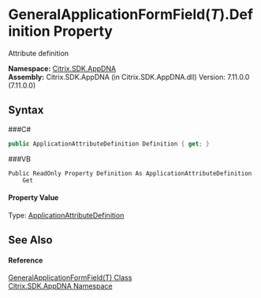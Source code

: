 # GeneralApplicationFormField(*T*).Definition Property 
 

Attribute definition

**Namespace:**&nbsp;<a href="N_Citrix_SDK_AppDNA">Citrix.SDK.AppDNA</a><br />**Assembly:**&nbsp;Citrix.SDK.AppDNA (in Citrix.SDK.AppDNA.dll) Version: 7.11.0.0 (7.11.0.0)

## Syntax

###C#
```csharp
public ApplicationAttributeDefinition Definition { get; }
```

###VB
```vbnet
Public ReadOnly Property Definition As ApplicationAttributeDefinition
	Get
```


#### Property Value
Type: <a href="T_Citrix_SDK_AppDNA_ApplicationAttributeDefinition">ApplicationAttributeDefinition</a>

## See Also


#### Reference
<a href="T_Citrix_SDK_AppDNA_GeneralApplicationFormField_1">GeneralApplicationFormField(T) Class</a><br /><a href="N_Citrix_SDK_AppDNA">Citrix.SDK.AppDNA Namespace</a><br />